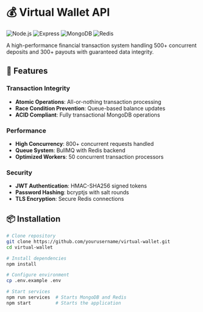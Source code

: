 # 💰 Virtual Wallet API

![Node.js](https://img.shields.io/badge/Node.js-18.x-green)
![Express](https://img.shields.io/badge/Express-4.x-lightgrey)
![MongoDB](https://img.shields.io/badge/MongoDB-7.x-green)
![Redis](https://img.shields.io/badge/Redis-7.x-red)

A high-performance financial transaction system handling 500+ concurrent deposits and 300+ payouts with guaranteed data integrity.

## 🚀 Features

### Transaction Integrity
- **Atomic Operations**: All-or-nothing transaction processing
- **Race Condition Prevention**: Queue-based balance updates
- **ACID Compliant**: Fully transactional MongoDB operations

### Performance
- **High Concurrency**: 800+ concurrent requests handled
- **Queue System**: BullMQ with Redis backend
- **Optimized Workers**: 50 concurrent transaction processors

### Security
- **JWT Authentication**: HMAC-SHA256 signed tokens
- **Password Hashing**: bcryptjs with salt rounds
- **TLS Encryption**: Secure Redis connections

## 📦 Installation

```bash
# Clone repository
git clone https://github.com/yourusername/virtual-wallet.git
cd virtual-wallet

# Install dependencies
npm install

# Configure environment
cp .env.example .env

# Start services
npm run services  # Starts MongoDB and Redis
npm start         # Starts the application